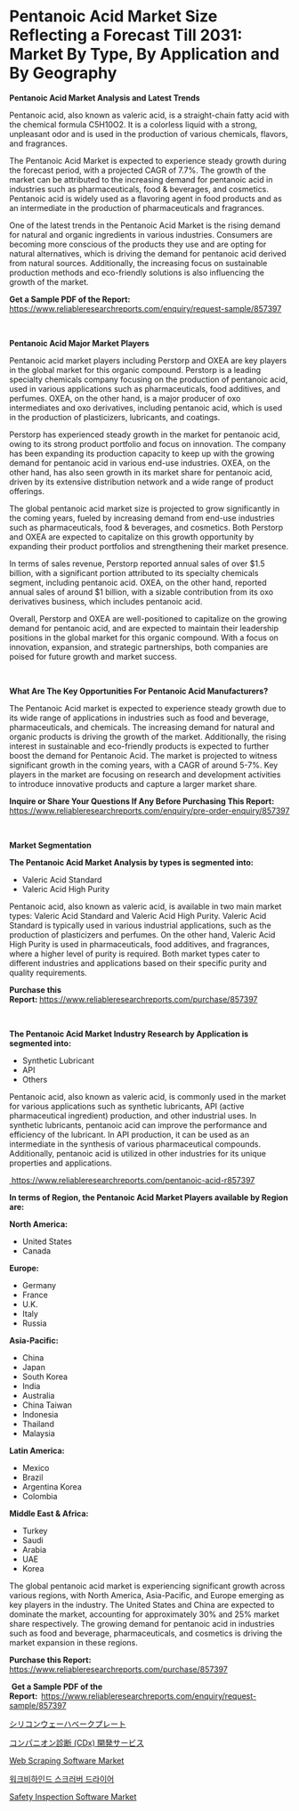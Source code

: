 <p><h1>Pentanoic Acid Market Size Reflecting a Forecast Till 2031: Market By Type, By Application and By Geography</h1></p><p><strong>Pentanoic Acid Market Analysis and Latest Trends</strong></p>
<p><p>Pentanoic acid, also known as valeric acid, is a straight-chain fatty acid with the chemical formula C5H10O2. It is a colorless liquid with a strong, unpleasant odor and is used in the production of various chemicals, flavors, and fragrances.</p><p>The Pentanoic Acid Market is expected to experience steady growth during the forecast period, with a projected CAGR of 7.7%. The growth of the market can be attributed to the increasing demand for pentanoic acid in industries such as pharmaceuticals, food & beverages, and cosmetics. Pentanoic acid is widely used as a flavoring agent in food products and as an intermediate in the production of pharmaceuticals and fragrances.</p><p>One of the latest trends in the Pentanoic Acid Market is the rising demand for natural and organic ingredients in various industries. Consumers are becoming more conscious of the products they use and are opting for natural alternatives, which is driving the demand for pentanoic acid derived from natural sources. Additionally, the increasing focus on sustainable production methods and eco-friendly solutions is also influencing the growth of the market.</p></p>
<p><strong>Get a Sample PDF of the Report:&nbsp;</strong> <a href="https://www.reliableresearchreports.com/enquiry/request-sample/857397">https://www.reliableresearchreports.com/enquiry/request-sample/857397</a></p>
<p>&nbsp;</p>
<p><strong>Pentanoic Acid Major Market Players</strong></p>
<p><p>Pentanoic acid market players including Perstorp and OXEA are key players in the global market for this organic compound. Perstorp is a leading specialty chemicals company focusing on the production of pentanoic acid, used in various applications such as pharmaceuticals, food additives, and perfumes. OXEA, on the other hand, is a major producer of oxo intermediates and oxo derivatives, including pentanoic acid, which is used in the production of plasticizers, lubricants, and coatings.</p><p>Perstorp has experienced steady growth in the market for pentanoic acid, owing to its strong product portfolio and focus on innovation. The company has been expanding its production capacity to keep up with the growing demand for pentanoic acid in various end-use industries. OXEA, on the other hand, has also seen growth in its market share for pentanoic acid, driven by its extensive distribution network and a wide range of product offerings.</p><p>The global pentanoic acid market size is projected to grow significantly in the coming years, fueled by increasing demand from end-use industries such as pharmaceuticals, food & beverages, and cosmetics. Both Perstorp and OXEA are expected to capitalize on this growth opportunity by expanding their product portfolios and strengthening their market presence.</p><p>In terms of sales revenue, Perstorp reported annual sales of over $1.5 billion, with a significant portion attributed to its specialty chemicals segment, including pentanoic acid. OXEA, on the other hand, reported annual sales of around $1 billion, with a sizable contribution from its oxo derivatives business, which includes pentanoic acid.</p><p>Overall, Perstorp and OXEA are well-positioned to capitalize on the growing demand for pentanoic acid, and are expected to maintain their leadership positions in the global market for this organic compound. With a focus on innovation, expansion, and strategic partnerships, both companies are poised for future growth and market success.</p></p>
<p>&nbsp;</p>
<p><strong>What Are The Key Opportunities For Pentanoic Acid Manufacturers?</strong></p>
<p><p>The Pentanoic Acid market is expected to experience steady growth due to its wide range of applications in industries such as food and beverage, pharmaceuticals, and chemicals. The increasing demand for natural and organic products is driving the growth of the market. Additionally, the rising interest in sustainable and eco-friendly products is expected to further boost the demand for Pentanoic Acid. The market is projected to witness significant growth in the coming years, with a CAGR of around 5-7%. Key players in the market are focusing on research and development activities to introduce innovative products and capture a larger market share.</p></p>
<p><strong>Inquire or Share Your Questions If Any Before Purchasing This Report:</strong> <a href="https://www.reliableresearchreports.com/enquiry/pre-order-enquiry/857397">https://www.reliableresearchreports.com/enquiry/pre-order-enquiry/857397</a></p>
<p>&nbsp;</p>
<p><strong>Market Segmentation</strong></p>
<p><strong>The Pentanoic Acid Market Analysis by types is segmented into:</strong></p>
<p><ul><li>Valeric Acid Standard</li><li>Valeric Acid High Purity</li></ul></p>
<p><p>Pentanoic acid, also known as valeric acid, is available in two main market types: Valeric Acid Standard and Valeric Acid High Purity. Valeric Acid Standard is typically used in various industrial applications, such as the production of plasticizers and perfumes. On the other hand, Valeric Acid High Purity is used in pharmaceuticals, food additives, and fragrances, where a higher level of purity is required. Both market types cater to different industries and applications based on their specific purity and quality requirements.</p></p>
<p><strong>Purchase this Report:&nbsp;</strong><a href="https://www.reliableresearchreports.com/purchase/857397">https://www.reliableresearchreports.com/purchase/857397</a></p>
<p>&nbsp;</p>
<p><strong>The Pentanoic Acid Market Industry Research by Application is segmented into:</strong></p>
<p><ul><li>Synthetic Lubricant</li><li>API</li><li>Others</li></ul></p>
<p><p>Pentanoic acid, also known as valeric acid, is commonly used in the market for various applications such as synthetic lubricants, API (active pharmaceutical ingredient) production, and other industrial uses. In synthetic lubricants, pentanoic acid can improve the performance and efficiency of the lubricant. In API production, it can be used as an intermediate in the synthesis of various pharmaceutical compounds. Additionally, pentanoic acid is utilized in other industries for its unique properties and applications.</p></p>
<p><a href="https://www.reliableresearchreports.com/pentanoic-acid-r857397">&nbsp;https://www.reliableresearchreports.com/pentanoic-acid-r857397</a></p>
<p><strong>In terms of Region, the Pentanoic Acid Market Players available by Region are:</strong></p>
<p>
    <p> <strong> North America: </strong>
        <ul>
            <li>United States</li>
            <li>Canada</li>
        </ul>
        </p> 
    <p> <strong> Europe: </strong>
        <ul>
            <li>Germany</li>
            <li>France</li>
            <li>U.K.</li>
            <li>Italy</li>
            <li>Russia</li>
        </ul>
        </p> 
    <p> <strong> Asia-Pacific: </strong>
        <ul>
            <li>China</li>
            <li>Japan</li>
            <li>South Korea</li>
            <li>India</li>
            <li>Australia</li>
            <li>China Taiwan</li>
            <li>Indonesia</li>
            <li>Thailand</li>
            <li>Malaysia</li>
        </ul>
        </p> 
    <p> <strong> Latin America: </strong>
        <ul>
            <li>Mexico</li>
            <li>Brazil</li>
            <li>Argentina Korea</li>
            <li>Colombia</li>
        </ul>
        </p> 
    <p> <strong> Middle East & Africa: </strong>
        <ul>
            <li>Turkey</li>
            <li>Saudi</li>
            <li>Arabia</li>
            <li>UAE</li>
            <li>Korea</li>
        </ul>
    </p>
    </p>
<p><p>The global pentanoic acid market is experiencing significant growth across various regions, with North America, Asia-Pacific, and Europe emerging as key players in the industry. The United States and China are expected to dominate the market, accounting for approximately 30% and 25% market share respectively. The growing demand for pentanoic acid in industries such as food and beverage, pharmaceuticals, and cosmetics is driving the market expansion in these regions.</p></p>
<p><strong>Purchase this Report: </strong><a href="https://www.reliableresearchreports.com/purchase/857397">https://www.reliableresearchreports.com/purchase/857397</a></p>
<p>&nbsp;<strong>Get a Sample PDF of the Report:&nbsp;&nbsp;</strong><a href="https://www.reliableresearchreports.com/enquiry/request-sample/857397">https://www.reliableresearchreports.com/enquiry/request-sample/857397</a></p>
<p><strong></strong></p>
<p><p><a href="https://github.com/SimeonBode1/Market-Research-Report-List-1/blob/main/9201170111689.md">シリコンウェーハベークプレート</a></p><p><a href="https://github.com/leigh4852023/Market-Research-Report-List-2/blob/main/2200131105646.md">コンパニオン診断 (CDx) 開発サービス</a></p><p><a href="https://github.com/khayangel/Market-Research-Report-List-4/blob/main/web-scraping-software-market.md">Web Scraping Software Market</a></p><p><a href="https://github.com/victorsharp87978/Market-Research-Report-List-1/blob/main/3091326129492.md">워크비하인드 스크러버 드라이어</a></p><p><a href="https://github.com/brentleyjimmiealvaradoz4l1rea/Market-Research-Report-List-3/blob/main/safety-inspection-software-market.md">Safety Inspection Software Market</a></p></p>